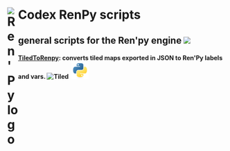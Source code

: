 <h1 align="left">
  Codex RenPy scripts
  <img align="left" src="https://www.renpy.org/static/index-logo.png" alt="Ren'Py logo" width="25" align="right">
</h1>
<h2> 
  general scripts for the Ren'py engine 
  <img src="https://img.shields.io/github/license/CodexBookshelf/RenPy?style=flat-square">
</h2>

<h4>
  <a href="https://github.com/CodexBookshelf/RenPy/tree/main/TiledToRenpy">TiledToRenpy</a>: converts tiled maps exported in JSON to Ren'Py labels and vars.
  <img src="https://www.mapeditor.org/img/tiled-logo-white.png" title="Tiled" alt="Tiled" width="40" height="40"/>&nbsp;
  <img src="https://raw.githubusercontent.com/devicons/devicon/1119b9f84c0290e0f0b38982099a2bd027a48bf1/icons/python/python-original.svg" title="Python" alt="Python" width="40" height="40"/>&nbsp;
</h4>

